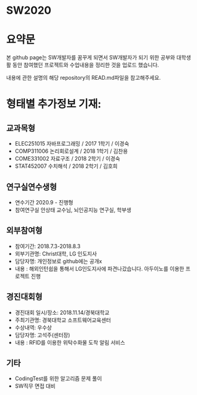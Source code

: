 # SW2020
# 요약문
 
 본 github page는 SW개발자를 꿈꾸게 되면서 SW개발자가 되기 위한 공부와 대학생활 동안 참여했던 프로젝트와 수업내용을 정리한 것을 업로드 했습니다.
 
내용에 관한 설명의 해당 repository의 READ.md파일을 참고해주세요.

# 형태별 추가정보 기재:
## 교과목형
 - ELEC251015 자바프로그래밍 / 2017 1학기 / 이경숙
 - COMP311006 논리회로설계 / 2018 1학기 / 김찬용
 - COME331002 자료구조 / 2018 2학기 / 이경숙
 - STAT452007 수치해석 / 2018 2학기 / 김호희

## 연구실연수생형
 - 연수기간 2020.9 - 진행형
 - 참여연구실 안상태 교수님, 뇌인공지능 연구실, 학부생

## 외부참여형
 - 참여기간: 2018.7.3-2018.8.3
 - 외부기관명: Christ대학, LG 인도지사
 - 담당자명: 개인정보로 github에는 공개x
 - 내용 : 해외인턴쉽을 통해서 LG인도지사에 파견나갔습니다. 아두이노를 이용한 프로젝트 진행

## 경진대회형
 - 경진대회 일시/장소: 2018.11.14/경북대학교
 - 주최기관명: 경북대학교 소프트웨어교육센터
 - 수상내역: 우수상
 - 담당자명: 고석주(센터장)
 - 내용 : RFID를 이용한 위탁수화물 도착 알림 서비스



## 기타 
  - CodingTest를 위한 알고리즘 문제 풀이
  - SW직무 면접 대비
